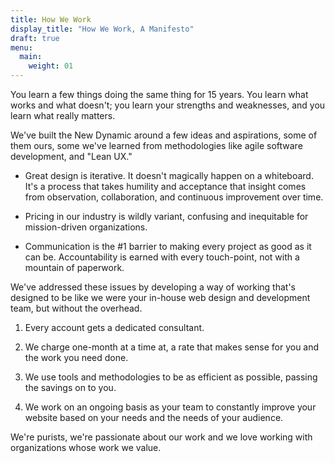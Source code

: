 ```yaml
---
title: How We Work
display_title: "How We Work, A Manifesto"
draft: true
menu:
  main:
    weight: 01
---
```



You learn a few things doing the same thing for 15 years. You learn what works and what doesn't; you learn your strengths and weaknesses, and you learn what really matters.

We've built the New Dynamic around a few ideas and aspirations, some of them ours, some we've learned from methodologies like agile software development, and "Lean UX."

- Great design is iterative. It doesn't magically happen on a whiteboard. It's a process that takes humility and acceptance that insight comes from observation, collaboration, and continuous improvement over time.

- Pricing in our industry is wildly variant, confusing and inequitable for mission-driven organizations.

- Communication is the #1 barrier to making every project as good as it can be. Accountability is earned with every touch-point, not with a mountain of paperwork.


We've addressed these issues by developing a way of working that's designed to be like we were your in-house web design and development team, but without the overhead.

1) Every account gets a dedicated consultant.   

2) We charge one-month at a time at, a rate that makes sense for you and the work you need done.  

3) We use tools and methodologies to be as efficient as possible, passing the savings on to you.  

4) We work on an ongoing basis as your team to constantly improve your website based on your needs and the needs of your audience.  


We're purists, we're passionate about our work and we love working with organizations whose work we value.
